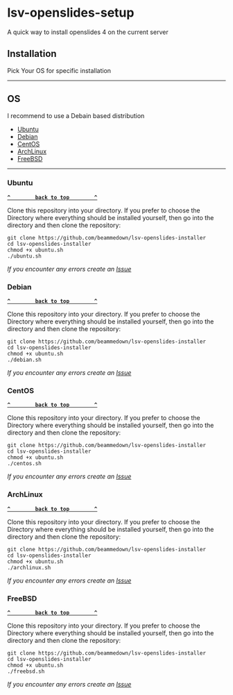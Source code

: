 # lsv-openslides-setup

A quick way to install openslides 4 on the current server

## Installation

Pick Your OS for specific installation

---

## OS

I recommend to use a Debain based distribution

- [Ubuntu](#ubuntu)
- [Debian](#debian)
- [CentOS](#centos)
- [ArchLinux](#archlinux)
- [FreeBSD](#freebsd)

---

### Ubuntu

**[`^        back to top        ^`](#os)**

Clone this repository into your directory. If you prefer to choose the Directory where everything should be installed yourself, then go into the directory and then clone the repository:

    git clone https://github.com/beammedown/lsv-openslides-installer
    cd lsv-openslides-installer
    chmod +x ubuntu.sh
    ./ubuntu.sh

_If you encounter any errors create an [Issue](https://github.com/beammedown/lsv-openslides-installer/issues/new/choose/)_

### Debian

**[`^        back to top        ^`](#os)**

Clone this repository into your directory. If you prefer to choose the Directory where everything should be installed yourself, then go into the directory and then clone the repository:

    git clone https://github.com/beammedown/lsv-openslides-installer
    cd lsv-openslides-installer
    chmod +x ubuntu.sh
    ./debian.sh

_If you encounter any errors create an [Issue](https://github.com/beammedown/lsv-openslides-installer/issues/new/choose/)_

### CentOS

**[`^        back to top        ^`](#os)**

Clone this repository into your directory. If you prefer to choose the Directory where everything should be installed yourself, then go into the directory and then clone the repository:

    git clone https://github.com/beammedown/lsv-openslides-installer
    cd lsv-openslides-installer
    chmod +x ubuntu.sh
    ./centos.sh

_If you encounter any errors create an [Issue](https://github.com/beammedown/lsv-openslides-installer/issues/new/choose/)_


### ArchLinux

**[`^        back to top        ^`](#os)**

Clone this repository into your directory. If you prefer to choose the Directory where everything should be installed yourself, then go into the directory and then clone the repository:

    git clone https://github.com/beammedown/lsv-openslides-installer
    cd lsv-openslides-installer
    chmod +x ubuntu.sh
    ./archlinux.sh

_If you encounter any errors create an [Issue](https://github.com/beammedown/lsv-openslides-installer/issues/new/choose/)_

### FreeBSD

**[`^        back to top        ^`](#os)**

Clone this repository into your directory. If you prefer to choose the Directory where everything should be installed yourself, then go into the directory and then clone the repository:

    git clone https://github.com/beammedown/lsv-openslides-installer
    cd lsv-openslides-installer
    chmod +x ubuntu.sh
    ./freebsd.sh

_If you encounter any errors create an [Issue](https://github.com/beammedown/lsv-openslides-installer/issues/new/choose/)_
